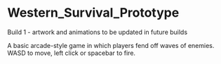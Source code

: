 # Western_Survival_Prototype
Build 1 - artwork and animations to be updated in future builds

A basic arcade-style game in which players fend off waves of enemies. WASD to move, left click or spacebar to fire.
